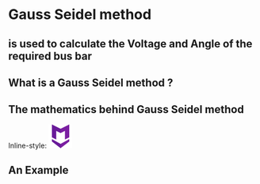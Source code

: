 # Gauss Seidel method
## is used to calculate the Voltage and Angle of the required bus bar

## What is a Gauss Seidel method ?


## The mathematics behind Gauss Seidel method
Inline-style:
![alt text](https://github.com/adam-p/markdown-here/raw/master/src/common/images/icon48.png "Gauss-seidel equation")

## An Example
